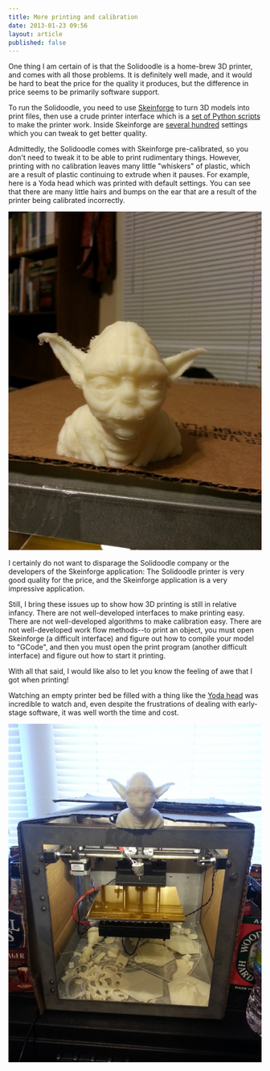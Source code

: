```yaml
---
title: More printing and calibration
date: 2013-01-23 09:56
layout: article
published: false
---
```


One thing I am certain of is that the Solidoodle is a home-brew 3D
printer, and comes with all those problems. It is definitely well
made, and it would be hard to beat the price for the quality it
produces, but the difference in price seems to be primarily software
support.

To run the Solidoodle, you need to use [Skeinforge][skeinforge] to turn
3D models into print files, then use a crude printer interface which
is a [set of Python scripts][printrun] to make the printer work. Inside
Skeinforge are [several hundred][settings] settings which you can
tweak to get better quality.

Admittedly, the Solidoodle comes with Skeinforge pre-calibrated, so
you don't need to tweak it to be able to print rudimentary things.
However, printing with no calibration leaves many little "whiskers"
of plastic, which are a result of plastic continuing to extrude when
it pauses. For example, here is a Yoda head which was printed with
default settings. You can see that there are many little hairs
and bumps on the ear that are a result of the printer being
calibrated incorrectly.

![Yoda head printed with Solidoodle 3D printer](/article/images/3d-printer/yoda-head.jpg)

I certainly do not want to disparage the Solidoodle company or the
developers of the Skeinforge application: The Solidoodle printer
is very good quality for the price, and the Skeinforge application
is a very impressive application.

Still, I bring these issues up to show how 3D printing is still
in relative infancy. There are not well-developed interfaces to
make printing easy. There are not well-developed algorithms to make
calibration easy. There are not well-developed work flow methods--to
print an object, you must open Skeinforge (a difficult interface) and
figure out how to compile your model to "GCode", and then you must
open the print program (another difficult interface) and figure
out how to start it printing.

With all that said, I would like also to let you know the feeling
of awe that I got when printing!

Watching an empty printer bed be filled with a thing like the [Yoda head][yodathing]
was incredible to watch and, even despite the frustrations of
dealing with early-stage software, it was well worth the time and cost.

![Solidoodle printer after a week of work](/article/images/3d-printer/what-a-mess.jpg)


[skeinforge]: http://fabmetheus.crsndoo.com/wiki/index.php/Skeinforge
[printrun]: https://github.com/kliment/Printrun
[settings]: http://fabmetheus.crsndoo.com/wiki/index.php/Skeinforge#Craft
[yodathing]: http://www.thingiverse.com/thing:14104
